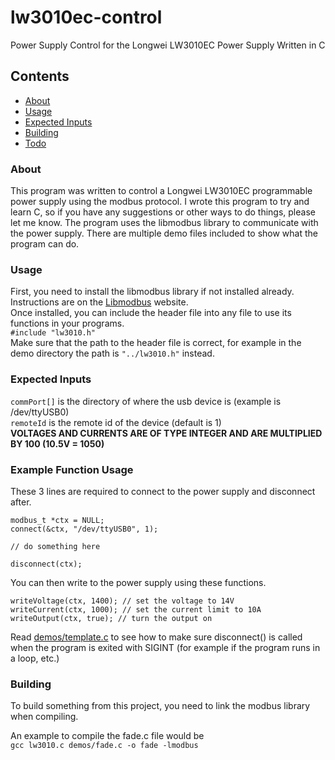 # lw3010ec-control
Power Supply Control for the Longwei LW3010EC Power Supply Written in C

## Contents

- [About](#about)
- [Usage](#usage)
- [Expected Inputs](#expected-inputs)
- [Building](#building)
- [Todo](#todo)

### About

This program was written to control a Longwei LW3010EC programmable power supply using the modbus protocol. I wrote this program to try and learn C, so if you have any suggestions or other ways to do things, please let me know. The program uses the libmodbus library to communicate with the power supply. There are multiple demo files included to show what the program can do.

### Usage

First, you need to install the libmodbus library if not installed already. Instructions are on the [Libmodbus](https://libmodbus.org/getting_started/) website.  
Once installed, you can include the header file into any file to use its functions in your programs.  
```#include "lw3010.h"```  
Make sure that the path to the header file is correct, for example in the demo directory the path is ```"../lw3010.h"``` instead.  

### Expected Inputs

```commPort[]``` is the directory of where the usb device is (example is /dev/ttyUSB0)  
```remoteId``` is the remote id of the device (default is 1)  
**VOLTAGES AND CURRENTS ARE OF TYPE INTEGER AND ARE MULTIPLIED BY 100 (10.5V = 1050)**  

### Example Function Usage

These 3 lines are required to connect to the power supply and disconnect after.  
```
modbus_t *ctx = NULL;
connect(&ctx, "/dev/ttyUSB0", 1);

// do something here

disconnect(ctx);
```
You can then write to the power supply using these functions.  
```
writeVoltage(ctx, 1400); // set the voltage to 14V
writeCurrent(ctx, 1000); // set the current limit to 10A
writeOutput(ctx, true); // turn the output on
```  
Read [demos/template.c](https://github.com/ryanhaygarth/lw3010ec-control/blob/main/demos/template.c) to see how to make sure disconnect() is called when the program is exited with SIGINT (for example if the program runs in a loop, etc.)  

### Building

To build something from this project, you need to link the modbus library when compiling.  

An example to compile the fade.c file would be  
```gcc lw3010.c demos/fade.c -o fade -lmodbus```  
